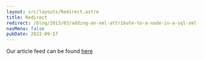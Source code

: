 ```yaml
---
layout: src/layouts/Redirect.astro
title: Redirect
redirect: /blog/2013/03/adding-an-xml-attribute-to-a-node-in-a-sql-xml-column/
navMenu: false
pubDate: 2022-09-17
---
```

<div>
Our article feed can be found <a href="/blog/2013/03/adding-an-xml-attribute-to-a-node-in-a-sql-xml-column/">here</a>
</div>
